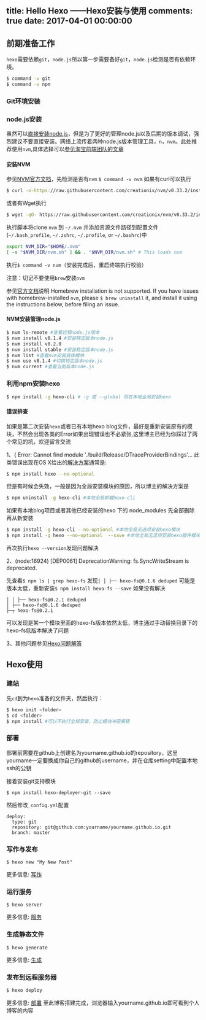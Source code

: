 title: Hello Hexo ——Hexo安装与使用
comments: true
date: 2017-04-01 00:00:00
---
## 前期准备工作
``hexo``需要依赖``git``，``node.js``所以第一步需要备好``git``，``node.js``检测是否有依赖环境。
```sh
$ command -v git
$ command -v npm
```
### Git环境安装
### node.js安装
虽然可以[直接安装node.js](https://nodejs.org/en/download/)，但是为了更好的管理node.js以及后期的版本调试，强烈建议不要直接安装。网络上流传着两种node.js版本管理工具，``n``，``nvm``。此处推荐使用``nvm``,具体选择可以[参见淘宝前端团队的文章](http://taobaofed.org/blog/2015/11/17/nvm-or-n/)
#### 安装NVM
参见[NVM官方文档](http://nvm.sh)，先检测是否有``nvm`` ``$ command -v nvm``
如果有curl可以执行
```sh
$ curl -o-https://raw.githubusercontent.com/creationix/nvm/v0.33.2/install.sh | bash
```
或者有Wget执行
```sh
$ wget -qO- https://raw.githubusercontent.com/creationix/nvm/v0.33.2/install.sh | bash
```
执行脚本将clone ``nvm`` 到 `~/.nvm` 并添加资源文件路径到配置文件(`~/.bash_profile`, `~/.zshrc`, `~/.profile`, or `~/.bashrc`)中
```sh
export NVM_DIR="$HOME/.nvm"
[ -s "$NVM_DIR/nvm.sh" ] && . "$NVM_DIR/nvm.sh" # This loads nvm
```
执行`$ command -v nvm`（安装完成后，重启终端执行校验）

注意：切记不要使用`brew`安装`nvm`

参见[官方文档](https://github.com/creationix/nvm#important-notes)说明 Homebrew installation is not supported. If you have issues with homebrew-installed `nvm`, please `$ brew uninstall` it, and install it using the instructions below, before filing an issue.

#### NVM安装管理node.js
```  bash
$ nvm ls-remote #查看远程node.js版本
$ nvm install v8.1.4 #安装特定版本node.js
$ nvm install v8.2.0
$ nvm install stable #安装稳定版本node.js
$ nvm list #查看nvm安装具体模块
$ nvm use v8.1.4 #切换特定版本node.js
$ nvm current #查看当前版本node.js
```


### 利用npm安装hexo
``` bash
$ npm install -g hexo-cli # -g 或 --global 将在本地全局安装hexo
```
#### 错误排查 
如果是第二次安装`hexo`或者已有本地hexo blog文件，最好是重新安装原有的模块，不然会出现各类的Error如果出现错误也不必紧张,这里博主已经为你踩过了两个常见的坑，欢迎留言交流

1、{ Error: Cannot find module './build/Release/DTraceProviderBindings'...
此类错误出现在OS X给出的[解决方案](https://github.com/hexojs/hexo/issues/1326#issuecomment-113871796)通常是:

```sh
$ npm install hexo --no-optional
```
但是有时候会失效，一般是因为全局安装模块的原因，所以博主的解决方案是
```sh
$ npm uninstall -g hexo-cli #本地全局卸载hexo-cli
```
如果有本地blog项目或者其他已经安装的hexo 下的 node_modules 先全部删除再从新安装
```sh
$ npm install -g hexo-cli --no-optional #本地全局无选项安装hexo模块
$ npm install -g hexo --no-optional  --save #本地全局无选项安装hexo插件模块
```
再次执行`hexo --version`发现问题解决

2、(node:16924) [DEP0061] DeprecationWarning: fs.SyncWriteStream is deprecated.

先查看`$ npm ls | grep hexo-fs` 发现`│ │ ├── hexo-fs@0.1.6 deduped`
可能是版本太低，重新安装`$ npm install hexo-fs --save`
如果没有解决
```
│ │ ├── hexo-fs@0.2.1 deduped
│ ├── hexo-fs@0.1.6 deduped
├─┬ hexo-fs@0.2.1
```
可以发现是某一个模块里面的hexo-fs版本依然太低，博主通过手动替换目录下的hexo-fs低版本解决了问题

3、其他问题参见[Hexo问题解答](https://hexo.io/zh-cn/docs/troubleshooting.html)

## Hexo使用
### 建站
先``cd``到为``hexo``准备的文件夹，然后执行：
```  bash
$ hexo init <folder>
$ cd <folder>
$ npm install #可以不执行全局安装，防止模块冲突报错
```

### 部署
部署前需要在github上创建名为yourname.github.io的repository，这里yourname一定要换成你自己的github的username，并在仓库setting中配置本地ssh的公钥

接着安装git支持模块
```
$ npm install hexo-deployer-git --save
```
然后修改`_config.yml`配置
```
deploy:
  type: git
  repository: git@github.com:yourname/yourname.github.io.git
  branch: master
```

### 写作与发布
```
$ hexo new "My New Post"
```
更多信息: [写作](https://hexo.io/zh-cn/docs/writing.html)
### 运行服务
```
$ hexo server
```
更多信息: [服务](https://hexo.io/zh-cn/docs/server.html)
### 生成静态文件
```
$ hexo generate
```
更多信息:  [生成](https://hexo.io/zh-cn/docs/generating.html)
### 发布到远程服务器
``` bash
$ hexo deploy
```
更多信息:  [部署](https://hexo.io/zh-cn/docs/deployment.html)
至此博客搭建完成，浏览器输入yourname.github.io即可看到个人博客的内容